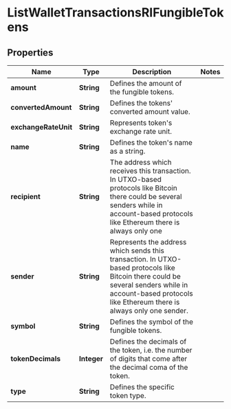 

# ListWalletTransactionsRIFungibleTokens


## Properties

Name | Type | Description | Notes
------------ | ------------- | ------------- | -------------
**amount** | **String** | Defines the amount of the fungible tokens. | 
**convertedAmount** | **String** | Defines the tokens&#39; converted amount value. | 
**exchangeRateUnit** | **String** | Represents token&#39;s exchange rate unit. | 
**name** | **String** | Defines the token&#39;s name as a string. | 
**recipient** | **String** | The address which receives this transaction. In UTXO-based protocols like Bitcoin there could be several senders while in account-based protocols like Ethereum there is always only one | 
**sender** | **String** | Represents the address which sends this transaction. In UTXO-based protocols like Bitcoin there could be several senders while in account-based protocols like Ethereum there is always only one sender. | 
**symbol** | **String** | Defines the symbol of the fungible tokens. | 
**tokenDecimals** | **Integer** | Defines the decimals of the token, i.e. the number of digits that come after the decimal coma of the token. | 
**type** | **String** | Defines the specific token type. | 



